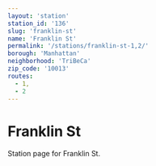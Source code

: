 ```yaml
---
layout: 'station'
station_id: '136'
slug: 'franklin-st'
name: 'Franklin St'
permalink: '/stations/franklin-st-1,2/'
borough: 'Manhattan'
neighborhood: 'TriBeCa'
zip_code: '10013'
routes:
  - 1,
  - 2
---
```

# Franklin St

Station page for Franklin St.
